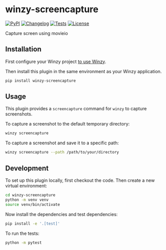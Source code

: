 # winzy-screencapture

[![PyPI](https://img.shields.io/pypi/v/winzy-screencapture.svg)](https://pypi.org/project/winzy-screencapture/)
[![Changelog](https://img.shields.io/github/v/release/sukhbinder/winzy-screencapture?include_prereleases&label=changelog)](https://github.com/sukhbinder/winzy-screencapture/releases)
[![Tests](https://github.com/sukhbinder/winzy-screencapture/workflows/Test/badge.svg)](https://github.com/sukhbinder/winzy-screencapture/actions?query=workflow%3ATest)
[![License](https://img.shields.io/badge/license-Apache%202.0-blue.svg)](https://github.com/sukhbinder/winzy-screencapture/blob/main/LICENSE)

Capture screen using movieio

## Installation

First configure your Winzy project [to use Winzy](https://github.com/sukhbinder/winzy).

Then install this plugin in the same environment as your Winzy application.
```bash
pip install winzy-screencapture
```
## Usage

This plugin provides a `screencapture` command for `winzy` to capture screenshots.

To capture a screenshot to the default temporary directory:
```bash
winzy screencapture
```

To capture a screenshot and save it to a specific path:
```bash
winzy screencapture --path /path/to/your/directory
```

## Development

To set up this plugin locally, first checkout the code. Then create a new virtual environment:
```bash
cd winzy-screencapture
python -m venv venv
source venv/bin/activate
```
Now install the dependencies and test dependencies:
```bash
pip install -e '.[test]'
```
To run the tests:
```bash
python -m pytest
```
